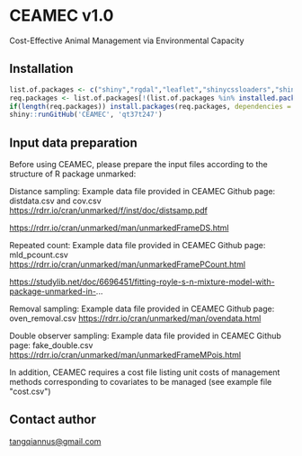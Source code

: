 # CEAMEC v1.0
Cost-Effective Animal Management via Environmental Capacity

## Installation

```R
list.of.packages <- c("shiny","rgdal","leaflet","shinycssloaders","shinythemes","tibble","unmarked","DT","data.table","xlsx")
req.packages <- list.of.packages[!(list.of.packages %in% installed.packages()[,"Package"])]
if(length(req.packages)) install.packages(req.packages, dependencies = TRUE)
shiny::runGitHub('CEAMEC', 'qt37t247')
```

## Input data preparation

Before using CEAMEC, please prepare the input files according to the structure of R package unmarked:

Distance sampling:
Example data file provided in CEAMEC Github page: distdata.csv and cov.csv
https://rdrr.io/cran/unmarked/f/inst/doc/distsamp.pdf

https://rdrr.io/cran/unmarked/man/unmarkedFrameDS.html

Repeated count:
Example data file provided in CEAMEC Github page: mld_pcount.csv
https://rdrr.io/cran/unmarked/man/unmarkedFramePCount.html

https://studylib.net/doc/6696451/fitting-royle-s-n-mixture-model-with-package-unmarked-in-...

Removal sampling:
Example data file provided in CEAMEC Github page: oven_removal.csv
https://rdrr.io/cran/unmarked/man/ovendata.html

Double observer sampling:
Example data file provided in CEAMEC Github page: fake_double.csv
https://rdrr.io/cran/unmarked/man/unmarkedFrameMPois.html


In addition, CEAMEC requires a cost file listing unit costs of management methods corresponding to covariates to be managed (see example file "cost.csv")  

## Contact author

tangqiannus@gmail.com
